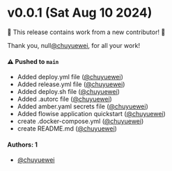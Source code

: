 # v0.0.1 (Sat Aug 10 2024)

:tada: This release contains work from a new contributor! :tada:

Thank you, null[@chuyuewei](https://github.com/chuyuewei), for all your work!

#### ⚠️ Pushed to `main`

- Added deploy.yml file ([@chuyuewei](https://github.com/chuyuewei))
- Added release.yml file ([@chuyuewei](https://github.com/chuyuewei))
- Added deploy.sh file ([@chuyuewei](https://github.com/chuyuewei))
- Added .autorc file ([@chuyuewei](https://github.com/chuyuewei))
- Added amber.yaml secrets file ([@chuyuewei](https://github.com/chuyuewei))
- Added flowise application quickstart ([@chuyuewei](https://github.com/chuyuewei))
- create .docker-compose.yml ([@chuyuewei](https://github.com/chuyuewei))
- create README.md ([@chuyuewei](https://github.com/chuyuewei))

#### Authors: 1

- [@chuyuewei](https://github.com/chuyuewei)
